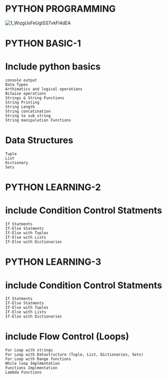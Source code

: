 # 				PYTHON PROGRAMMING

![1_WizgUsFeUgISS7vkFl4dEA](https://user-images.githubusercontent.com/61576602/180141069-2c7cc9fb-5084-4c4b-a16a-f4bc0411f06e.jpeg)

# PYTHON BASIC-1
# Include python basics
	console output
	Data Types
	Arthimatics and logical operations
	Bitwise operations
	Strings & String Functions
	String Printing
	String Length
	String concatination
	String to sub string
	String manipulation Functions
# Data Structures
	Tuple
	List
	Dictionary
	Sets
# PYTHON LEARNING-2
 # include Condition Control Statments
 	If Statments
	If-Else Statments
	If-Else with Tuples
	If-Else with Lists
	If-Else with Dictionaries
# PYTHON LEARNING-3
 # include Condition Control Statments
 	If Statments
	If-Else Statments
	If-Else with Tuples
	If-Else with Lists
	If-Else with Dictionaries
 # include Flow Control (Loops)
 	For Loop with strings
	For Loop with Datastructure (Tuple, List, Dictionaries, Sets)
	For Loop with Range functions
	While loop Implmentation
	Functions Implmentation
	Lambda Functions
 	
	
			
		
